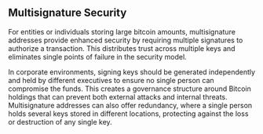 ## Multisignature Security

For entities or individuals storing large bitcoin amounts, multisignature addresses provide enhanced security by requiring multiple signatures to authorize a transaction. This distributes trust across multiple keys and eliminates single points of failure in the security model.

In corporate environments, signing keys should be generated independently and held by different executives to ensure no single person can compromise the funds. This creates a governance structure around Bitcoin holdings that can prevent both external attacks and internal threats. Multisignature addresses can also offer redundancy, where a single person holds several keys stored in different locations, protecting against the loss or destruction of any single key.